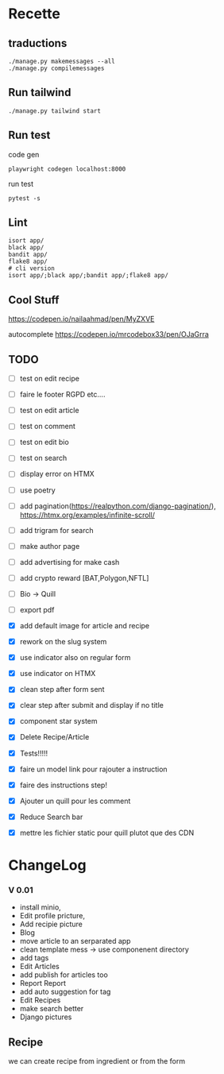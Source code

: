 # Recette


## traductions
```
./manage.py makemessages --all
./manage.py compilemessages
```
## Run tailwind
```
./manage.py tailwind start
```
## Run test
code gen
```
playwright codegen localhost:8000
```
run test
```
pytest -s
```


## Lint
```
isort app/
black app/
bandit app/
flake8 app/
# cli version
isort app/;black app/;bandit app/;flake8 app/
```


## Cool Stuff
https://codepen.io/nailaahmad/pen/MyZXVE

autocomplete
https://codepen.io/mrcodebox33/pen/OJaGrra



## TODO 
 - [ ] test on edit recipe
 - [ ] faire le footer RGPD etc.... 
 - [ ] test on edit article
 - [ ] test on comment
 - [ ] test on edit bio
 - [ ] test on search
 - [ ] display error on HTMX
 - [ ] use poetry
 - [ ] add pagination(https://realpython.com/django-pagination/), https://htmx.org/examples/infinite-scroll/
 - [ ] add trigram for search
 - [ ] make author page
 - [ ] add advertising for make cash
 - [ ] add crypto reward [BAT,Polygon,NFTL]
 - [ ] Bio -> Quill
 - [ ] export pdf
 
 - [x] add default image for article and recipe
 - [x] rework on the slug system
 - [x] use indicator also on regular form
 - [x] use indicator on HTMX
 - [x] clean step after form sent
 - [x] clear step after submit and display if no title
 - [x] component star system
 - [x] Delete Recipe/Article
 - [x] Tests!!!!!
 - [x] faire un model link pour rajouter a instruction
 - [x] faire des instructions step!
 - [x] Ajouter un quill pour les comment
 - [x] Reduce Search bar
 - [x] mettre les fichier static pour quill plutot que des CDN


# ChangeLog
### V 0.01
  
 - install minio, 
 - Edit profile pricture, 
 - Add recipie picture
 - Blog
 - move article to an serparated app
 - clean template mess -> use componenent directory
 - add tags
 - Edit Articles
 - add publish for articles too
 - Report Report
 - add auto suggestion for tag
 - Edit Recipes
 - make search better
 - Django pictures

## Recipe 

 we can create recipe from ingredient or from the form